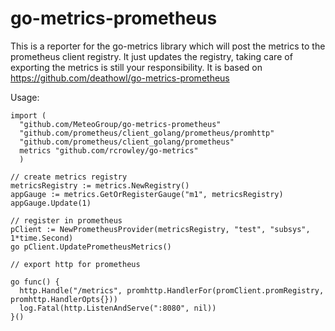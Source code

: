 # go-metrics-prometheus

This is a reporter for the go-metrics library which will post the metrics to the prometheus client registry.
It just updates the registry, taking care of exporting the metrics is still your responsibility.
It is based on https://github.com/deathowl/go-metrics-prometheus

Usage:

```
import (
  "github.com/MeteoGroup/go-metrics-prometheus"
  "github.com/prometheus/client_golang/prometheus/promhttp"
  "github.com/prometheus/client_golang/prometheus"
  metrics "github.com/rcrowley/go-metrics"
  )

// create metrics registry
metricsRegistry := metrics.NewRegistry()
appGauge := metrics.GetOrRegisterGauge("m1", metricsRegistry)
appGauge.Update(1)

// register in prometheus
pClient := NewPrometheusProvider(metricsRegistry, "test", "subsys", 1*time.Second)
go pClient.UpdatePrometheusMetrics()

// export http for prometheus

go func() {
  http.Handle("/metrics", promhttp.HandlerFor(promClient.promRegistry, promhttp.HandlerOpts{}))
  log.Fatal(http.ListenAndServe(":8080", nil))
}()

```
